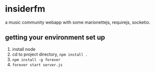 # insiderfm

a music community webapp with some marionettejs, requirejs, socketio.

## getting your environment set up
1. install node
2. cd to project directory, ````npm install .````
3. ```` npm install -g forever ````
4. ````forever start server.js````
